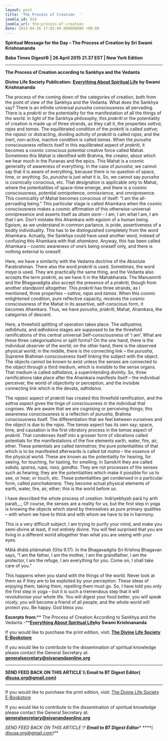 ```yaml
---
layout: post
title: 'The Process of Creation  '
joomla_id: 914
joomla_url: the-process-of-creation
date: 2015-04-26 17:02:09.000000000 +00:00
---
```

  

















































**Spiritual Message for the Day – The Process of Creation by Sri Swami Krishnananda**

**Baba Times Digest© | 26 April 2015 21.37 EST | New York Edition**



* * *

**The Process of Creation according to Sankhya and the Vedanta**

**Divine Life Society Publication:** [**Everything About Spiritual Life**](http://swami-krishnananda.org/everything/everything_07.html) **by Swami Krishnananda**

The process of the coming down of the categories of creation, both from the point of view of the Sankhya and the Vedanta. What does the Sankhya say? There is an infinite universal _purusha_ consciousness all pervading. There is a _prakriti_ or the potentiality for the manifestation of all the things of the world. In light of the Sankhya philosophy, this _prakriti_ or the potentiality of creation is made up of three strands, as they call it, the properties _sattva_, _rajas_ and _tamas_. The equilibrated condition of the _prakriti_ is called _sattva_; the _rajasic_ or distracting, dividing activity of _prakriti_ is called _rajas_; and the inert, non-active, inactive condition is called _tamas_. When the _purusha_ consciousness reflects itself in this equilibrated aspect of _prakriti_, it becomes a cosmic conscious potential creative force called Mahat. Sometimes this Mahat is identified with Brahma, the creator, about which we hear much in the Puranas and the epics. This Mahat is a cosmic generality of awareness of everything. In the case of _purusha_, we cannot say that it is aware of everything, because there is no question of space, time, or anything. So, _purusha_ is just what it is. So, we cannot say _purusha_ is cosmically conscious, etc. That designation is applicable only to Mahat, where the potentialities of space-time emerge, and there is a cosmic consciousness, potential omnipotence, omniscience, and omnipresence. This cosmicality of Mahat becomes conscious of itself: “I am the all-pervading being.” This particular stage is called Ahamkara when the cosmic consciousness makes a cosmic affirmation of this otherwise-universal omnipresence and asserts itself as _aham asmi_ – I am, I am what I am, I am that I am. Don’t mistake this Ahamkara with egoism of a human being. Egoism, as we understand in common parlance, is pride, assertiveness of a bodily individuality. This has to be distinguished completely from the word Ahamkara. Actually, the Sankhya could have used another word, instead of confusing this Ahamkara with that _ahamkara_. Anyway, this has been called Ahamkara – cosmic awareness of one’s being oneself only, and there is nothing external to oneself.

Here, we have a similarity with the Vedanta doctrine of the Absolute Parabrahman. There also the word _prakriti_ is used. Sometimes, the word _maya_ is used. They are practically the same thing, and the Vedanta also accepts the term _prakriti_, as we have it in the Mahabharata. The Manusmriti and the Bhagavadgita also accept the presence of a _prakriti_, though from another standpoint altogether. This _prakriti_ has three strands, as I mentioned, three properties – _sattva, rajas_ and _tamas_. When this cosmic enlightened condition, pure reflective capacity, receives the cosmic consciousness of the Mahat in its assertive, self-conscious form, it becomes Ahamkara. Thus, we have _purusha_, _prakriti_, Mahat, Ahamkara, the categories of descent.

Here, a threefold splitting of operation takes place. The _adhyatma, adhibhuta,_ and _adhidaiva_ stages are supposed to be the threefold ramifications of this central universal Self-consciousness of ‘I am’. What are these three categorisations or split forms? On the one hand, there is the individual observer of the world; on the other hand, there is the observed physical world; in the middle, there is the connecting link – the _purusha_, Supreme Brahman consciousness itself linking the subject with the object. The objects cannot be known to exist unless the senses are connected to the object through a third medium, which is invisible to the sense organs. That medium is called _adhidaiva_, a superintending divinity. So, three ramifications take place after the Ahamkara manifests itself – the individual perceiver, the world of objectivity or perception, and the invisible connecting link which is the devata, _adhidaiva_.

The _rajasic_ aspect of _prakriti_ has created this threefold ramification, and the _sattva_ aspect gives the tinge of consciousness in the individual that cognises. We are aware that we are cognising or perceiving things; this awareness consciousness is a reflection of _purusha_, Brahma consciousness itself. The differentiation that we feel between ourselves and the object is due to the _rajas_. The _tamas_ aspect has its own say; space, time, and causation is the first vibratory process in the _tamas_ aspect of _prakriti_. That condenses itself into a grosser form of vibrations called potentials for the manifestations of the five elements earth, water, fire, air, ether. These potentials are called _tanmatras_; the pure potentialities of that which is to be manifested afterwards is called _tat matra_ – the essence of the physical world. These are known as the potentiality for hearing, for seeing, for touching, for tasting, for smelling; in Sanskrit they are called _sabda, sparsa, rupa, rasa, gandha_. They are not processes of the senses such as hearing; they are the potentialities which make it possible for us to see, or hear, or touch, etc. These potentialities get condensed in a particular form, called _panchakarana_. They become actual physical elements of earth, water, fire, air, ether; this is the world before us.

I have described the whole process of creation. Indriyebhyaḥ parā hy arth paraḥ_._ Of course, the senses are a reality for us, but the first step in yoga is knowing the objects which stand by themselves as pure primary qualities – with whom we have to think and with whom we have to be in harmony.

This is a very difficult subject. I am trying to purify your mind, and make you semi-divine at least, if not entirely divine. You will feel surprised that you are living in a different world altogether than what you are seeing with your eyes.

Mātā dhātā pitāmahaḥ (Gita 9.17). In the Bhagavadgita Sri Krishna Bhagavan says, “I am the father, I am the mother, I am the grandfather, I am the protector, I am the refuge, I am everything for you. Come on, I shall take care of you.”

This happens when you stand with the things of the world. Never look at them as if they are to be exploited by your perception. These ideas of enjoying them, taking them, repelling them must go. So, I have told you only the first step in yoga – but it is such a tremendous step that it will revolutionise your whole life. You will digest your food better, you will speak nicely, you will become a friend of all people, and the whole world will protect you. Be happy. God bless you.

**Excerpts from:**** The Process of Creation According to Sankhya and the Vedanta -**[**Everything About Spiritual Life**](http://swami-krishnananda.org/everything/everything_07.html)**by Swami Krishnananda**

If you would like to purchase the print edition, visit: **[The Divine Life Society E-Bookstore](http://www.dlshq.org/download/download.htm)**

If you would like to contribute to the dissemination of spiritual knowledge please contact the General Secretary at: [](mailto:%20%3Cscript%20type=%27text/javascript%27%3E%20%3C%21--%20var%20prefix%20=%20%27ma%27%20+%20%27il%27%20+%20%27to%27;%20var%20path%20=%20%27hr%27%20+%20%27ef%27%20+%20%27=%27;%20var%20addy57016%20=%20%27generalsecretary%27%20+%20%27@%27;%20addy57016%20=%20addy57016%20+%20%27sivanandaonline%27%20+%20%27.%27%20+%20%27org%27;%20document.write%28%27%3Ca%20%27%20+%20path%20+%20%27%5C%27%27%20+%20prefix%20+%20%27:%27%20+%20addy57016%20+%20%27%5C%27%3E%27%29;%20document.write%28addy57016%29;%20document.write%28%27%3C%5C/a%3E%27%29;%20//--%3E%5Cn%20%3C/script%3E%3Cscript%20type=%27text/javascript%27%3E%20%3C%21--%20document.write%28%27%3Cspan%20style=%5C%27display:%20none;%5C%27%3E%27%29;%20//--%3E%20%3C/script%3EThis%20email%20address%20is%20being%20protected%20from%20spambots.%20You%20need%20JavaScript%20enabled%20to%20view%20it.%20%3Cscript%20type=%27text/javascript%27%3E%20%3C%21--%20document.write%28%27%3C/%27%29;%20document.write%28%27span%3E%27%29;%20//--%3E%20%3C/script%3E?subject=Contribution%20to%20Dissemination%20of%20Spiritual%20Knowledge) **generalsecretary@sivanandaonline.org**

****

**SEND FEED BACK ON THIS ARTICLE \\\ Email to BT Digest Editor[](mailto:%20%3Cscript%20type=%27text/javascript%27%3E%20%3C%21--%20var%20prefix%20=%20%27ma%27%20+%20%27il%27%20+%20%27to%27;%20var%20path%20=%20%27hr%27%20+%20%27ef%27%20+%20%27=%27;%20var%20addy72654%20=%20%27dlsusa.org%27%20+%20%27@%27;%20addy72654%20=%20addy72654%20+%20%27gmail%27%20+%20%27.%27%20+%20%27com%27;%20document.write%28%27%3Ca%20%27%20+%20path%20+%20%27%5C%27%27%20+%20prefix%20+%20%27:%27%20+%20addy72654%20+%20%27%5C%27%3E%27%29;%20document.write%28addy72654%29;%20document.write%28%27%3C%5C/a%3E%27%29;%20//--%3E%5Cn%20%3C/script%3E%3Cscript%20type=%27text/javascript%27%3E%20%3C%21--%20document.write%28%27%3Cspan%20style=%5C%27display:%20none;%5C%27%3E%27%29;%20//--%3E%20%3C/script%3EThis%20email%20address%20is%20being%20protected%20from%20spambots.%20You%20need%20JavaScript%20enabled%20to%20view%20it.%20%3Cscript%20type=%27text/javascript%27%3E%20%3C%21--%20document.write%28%27%3C/%27%29;%20document.write%28%27span%3E%27%29;%20//--%3E%20%3C/script%3E?subject=DLS%20Posts)( [dlsusa.org@gmail.com](mailto:dlsusa.org@gmail.com))**



* * *



  

If you would like to purchase the print edition, visit: [The Divine Life Society E-Bookstore](http://www.dlshq.org/download/download.htm)

If you would like to contribute to the dissemination of spiritual knowledge please contact the General Secretary at: **[generalsecretary@sivanandaonline.org](mailto:generalsecretary@sivanandaonline.org)**

**SEND FEED BACK ON THIS ARTICLE \\\**  **Email to BT Digest Editor**** [](mailto:%20%3Cscript%20type=%27text/javascript%27%3E%20%3C%21--%20var%20prefix%20=%20%27ma%27%20+%20%27il%27%20+%20%27to%27;%20var%20path%20=%20%27hr%27%20+%20%27ef%27%20+%20%27=%27;%20var%20addy72654%20=%20%27dlsusa.org%27%20+%20%27@%27;%20addy72654%20=%20addy72654%20+%20%27gmail%27%20+%20%27.%27%20+%20%27com%27;%20document.write%28%27%3Ca%20%27%20+%20path%20+%20%27%5C%27%27%20+%20prefix%20+%20%27:%27%20+%20addy72654%20+%20%27%5C%27%3E%27%29;%20document.write%28addy72654%29;%20document.write%28%27%3C%5C/a%3E%27%29;%20//--%3E%5Cn%20%3C/script%3E%3Cscript%20type=%27text/javascript%27%3E%20%3C%21--%20document.write%28%27%3Cspan%20style=%5C%27display:%20none;%5C%27%3E%27%29;%20//--%3E%20%3C/script%3EThis%20email%20address%20is%20being%20protected%20from%20spambots.%20You%20need%20JavaScript%20enabled%20to%20view%20it.%20%3Cscript%20type=%27text/javascript%27%3E%20%3C%21--%20document.write%28%27%3C/%27%29;%20document.write%28%27span%3E%27%29;%20//--%3E%20%3C/script%3E?subject=DLS%20Posts)****( [dlsusa.org@gmail.com](mailto:dlsusa.org@gmail.com))**  
